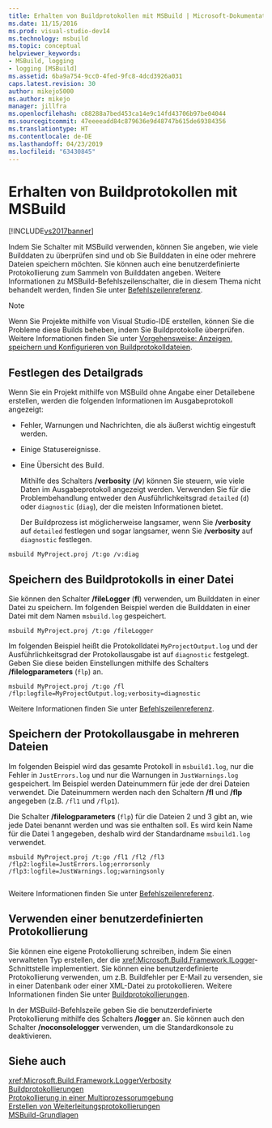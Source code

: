 ```yaml
---
title: Erhalten von Buildprotokollen mit MSBuild | Microsoft-Dokumentation
ms.date: 11/15/2016
ms.prod: visual-studio-dev14
ms.technology: msbuild
ms.topic: conceptual
helpviewer_keywords:
- MSBuild, logging
- logging [MSBuild]
ms.assetid: 6ba9a754-9cc0-4fed-9fc8-4dcd3926a031
caps.latest.revision: 30
author: mikejo5000
ms.author: mikejo
manager: jillfra
ms.openlocfilehash: c88288a7bed453ca14e9c14fd43706b97be04044
ms.sourcegitcommit: 47eeeeadd84c879636e9d48747b615de69384356
ms.translationtype: HT
ms.contentlocale: de-DE
ms.lasthandoff: 04/23/2019
ms.locfileid: "63430845"
---
```

# <a name="obtaining-build-logs-with-msbuild"></a>Erhalten von Buildprotokollen mit MSBuild
[!INCLUDE[vs2017banner](../includes/vs2017banner.md)]

Indem Sie Schalter mit MSBuild verwenden, können Sie angeben, wie viele Builddaten zu überprüfen sind und ob Sie Builddaten in eine oder mehrere Dateien speichern möchten. Sie können auch eine benutzerdefinierte Protokollierung zum Sammeln von Builddaten angeben. Weitere Informationen zu MSBuild-Befehlszeilenschalter, die in diesem Thema nicht behandelt werden, finden Sie unter [Befehlszeilenreferenz](../msbuild/msbuild-command-line-reference.md).  
  
> [!NOTE]
> Wenn Sie Projekte mithilfe von Visual Studio-IDE erstellen, können Sie die Probleme diese Builds beheben, indem Sie Buildprotokolle überprüfen. Weitere Informationen finden Sie unter [Vorgehensweise: Anzeigen, speichern und Konfigurieren von Buildprotokolldateien](../ide/how-to-view-save-and-configure-build-log-files.md).  
  
## <a name="setting-the-level-of-detail"></a>Festlegen des Detailgrads  
 Wenn Sie ein Projekt mithilfe von MSBuild ohne Angabe einer Detailebene erstellen, werden die folgenden Informationen im Ausgabeprotokoll angezeigt:  
  
- Fehler, Warnungen und Nachrichten, die als äußerst wichtig eingestuft werden.  
  
- Einige Statusereignisse.  
  
- Eine Übersicht des Build.  
  
  Mithilfe des Schalters **/verbosity** (**/v**) können Sie steuern, wie viele Daten im Ausgabeprotokoll angezeigt werden. Verwenden Sie für die Problembehandlung entweder den Ausführlichkeitsgrad `detailed` (`d`) oder `diagnostic` (`diag`), der die meisten Informationen bietet.  
  
  Der Buildprozess ist möglicherweise langsamer, wenn Sie **/verbosity** auf `detailed` festlegen und sogar langsamer, wenn Sie **/verbosity** auf `diagnostic` festlegen.  
  
```  
msbuild MyProject.proj /t:go /v:diag  
```  
  
## <a name="saving-the-build-log-to-a-file"></a>Speichern des Buildprotokolls in einer Datei  
 Sie können den Schalter **/fileLogger** (**fl**) verwenden, um Builddaten in einer Datei zu speichern. Im folgenden Beispiel werden die Builddaten in einer Datei mit dem Namen `msbuild.log` gespeichert.  
  
```  
msbuild MyProject.proj /t:go /fileLogger  
```  
  
 Im folgenden Beispiel heißt die Protokolldatei `MyProjectOutput.log` und der Ausführlichkeitsgrad der Protokollausgabe ist auf `diagnostic` festgelegt. Geben Sie diese beiden Einstellungen mithilfe des Schalters **/filelogparameters** (`flp`) an.  
  
```  
msbuild MyProject.proj /t:go /fl /flp:logfile=MyProjectOutput.log;verbosity=diagnostic  
```  
  
 Weitere Informationen finden Sie unter [Befehlszeilenreferenz](../msbuild/msbuild-command-line-reference.md).  
  
## <a name="saving-the-log-output-to-multiple-files"></a>Speichern der Protokollausgabe in mehreren Dateien  
 Im folgenden Beispiel wird das gesamte Protokoll in `msbuild1.log`, nur die Fehler in `JustErrors.log` und nur die Warnungen in `JustWarnings.log` gespeichert. Im Beispiel werden Dateinummern für jede der drei Dateien verwendet. Die Dateinummern werden nach den Schaltern **/fl** und **/flp** angegeben (z.B. `/fl1` und `/flp1`).  
  
 Die Schalter **/filelogparameters** (`flp`) für die Dateien 2 und 3 gibt an, wie jede Datei benannt werden und was sie enthalten soll. Es wird kein Name für die Datei 1 angegeben, deshalb wird der Standardname `msbuild1.log` verwendet.  
  
```  
msbuild MyProject.proj /t:go /fl1 /fl2 /fl3 /flp2:logfile=JustErrors.log;errorsonly /flp3:logfile=JustWarnings.log;warningsonly  
  
```  
  
 Weitere Informationen finden Sie unter [Befehlszeilenreferenz](../msbuild/msbuild-command-line-reference.md).  
  
## <a name="using-a-custom-logger"></a>Verwenden einer benutzerdefinierten Protokollierung  
 Sie können eine eigene Protokollierung schreiben, indem Sie einen verwalteten Typ erstellen, der die <xref:Microsoft.Build.Framework.ILogger>-Schnittstelle implementiert. Sie können eine benutzerdefinierte Protokollierung verwenden, um z.B. Buildfehler per E-Mail zu versenden, sie in einer Datenbank oder einer XML-Datei zu protokollieren. Weitere Informationen finden Sie unter [Buildprotokollierungen](../msbuild/build-loggers.md).  
  
 In der MSBuild-Befehlszeile geben Sie die benutzerdefinierte Protokollierung mithilfe des Schalters **/logger** an. Sie können auch den Schalter **/noconsolelogger** verwenden, um die Standardkonsole zu deaktivieren.  
  
## <a name="see-also"></a>Siehe auch  
 <xref:Microsoft.Build.Framework.LoggerVerbosity>   
 [Buildprotokollierungen](../msbuild/build-loggers.md)   
 [Protokollierung in einer Multiprozessorumgebung](../msbuild/logging-in-a-multi-processor-environment.md)   
 [Erstellen von Weiterleitungsprotokollierungen](../msbuild/creating-forwarding-loggers.md)   
 [MSBuild-Grundlagen](../msbuild/msbuild-concepts.md)
